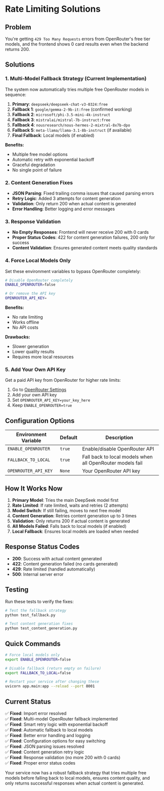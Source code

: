 # Rate Limiting Solutions

## Problem

You're getting `429 Too Many Requests` errors from OpenRouter's free tier models, and the frontend shows 0 card results even when the backend returns 200.

## Solutions

### 1. **Multi-Model Fallback Strategy (Current Implementation)**

The system now automatically tries multiple free OpenRouter models in sequence:

1. **Primary**: `deepseek/deepseek-chat-v3-0324:free`
2. **Fallback 1**: `google/gemma-2-9b-it:free` (confirmed working)
3. **Fallback 2**: `microsoft/phi-3.5-mini-4k-instruct`
4. **Fallback 3**: `mistralai/mistral-7b-instruct:free`
5. **Fallback 4**: `nousresearch/nous-hermes-2-mixtral-8x7b-dpo`
6. **Fallback 5**: `meta-llama/llama-3.1-8b-instruct` (if available)
7. **Final Fallback**: Local models (if enabled)

**Benefits:**

- Multiple free model options
- Automatic retry with exponential backoff
- Graceful degradation
- No single point of failure

### 2. **Content Generation Fixes**

- **JSON Parsing**: Fixed trailing comma issues that caused parsing errors
- **Retry Logic**: Added 3 attempts for content generation
- **Validation**: Only return 200 when actual content is generated
- **Error Handling**: Better logging and error messages

### 3. **Response Validation**

- **No Empty Responses**: Frontend will never receive 200 with 0 cards
- **Proper Status Codes**: 422 for content generation failures, 200 only for success
- **Content Validation**: Ensures generated content meets quality standards

### 4. **Force Local Models Only**

Set these environment variables to bypass OpenRouter completely:

```bash
# Disable OpenRouter completely
ENABLE_OPENROUTER=false

# Or remove the API key
OPENROUTER_API_KEY=
```

**Benefits:**

- No rate limiting
- Works offline
- No API costs

**Drawbacks:**

- Slower generation
- Lower quality results
- Requires more local resources

### 5. **Add Your Own API Key**

Get a paid API key from OpenRouter for higher rate limits:

1. Go to [OpenRouter Settings](https://openrouter.ai/settings/integrations)
2. Add your own API key
3. Set `OPENROUTER_API_KEY=your_key_here`
4. Keep `ENABLE_OPENROUTER=true`

## Configuration Options

| Environment Variable | Default | Description |
|---------------------|---------|-------------|
| `ENABLE_OPENROUTER` | `true` | Enable/disable OpenRouter API |
| `FALLBACK_TO_LOCAL` | `true` | Fall back to local models when all OpenRouter models fail |
| `OPENROUTER_API_KEY` | `None` | Your OpenRouter API key |

## How It Works Now

1. **Primary Model**: Tries the main DeepSeek model first
2. **Rate Limited**: If rate limited, waits and retries (2 attempts)
3. **Model Switch**: If still failing, moves to next free model
4. **Content Generation**: Retries content generation up to 3 times
5. **Validation**: Only returns 200 if actual content is generated
6. **All Models Failed**: Falls back to local models (if enabled)
7. **Local Fallback**: Ensures local models are loaded when needed

## Response Status Codes

- **200**: Success with actual content generated
- **422**: Content generation failed (no cards generated)
- **429**: Rate limited (handled automatically)
- **500**: Internal server error

## Testing

Run these tests to verify the fixes:

```bash
# Test the fallback strategy
python test_fallback.py

# Test content generation fixes
python test_content_generation.py
```

## Quick Commands

```bash
# Force local models only
export ENABLE_OPENROUTER=false

# Disable fallback (return empty on failure)
export FALLBACK_TO_LOCAL=false

# Restart your service after changing these
uvicorn app.main:app --reload --port 8001
```

## Current Status

✅ **Fixed**: Import error resolved  
✅ **Fixed**: Multi-model OpenRouter fallback implemented  
✅ **Fixed**: Smart retry logic with exponential backoff  
✅ **Fixed**: Automatic fallback to local models  
✅ **Fixed**: Better error handling and logging  
✅ **Fixed**: Configuration options for easy switching  
✅ **Fixed**: JSON parsing issues resolved  
✅ **Fixed**: Content generation retry logic  
✅ **Fixed**: Response validation (no more 200 with 0 cards)  
✅ **Fixed**: Proper error status codes  

Your service now has a robust fallback strategy that tries multiple free models before falling back to local models, ensures content quality, and only returns successful responses when actual content is generated.
